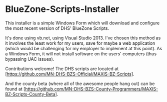 BlueZone-Scripts-Installer
==========================
This installer is a simple Windows Form which will download and configure the most recent version of DHS' BlueZone Scripts.

It's done using vb.net, using Visual Studio 2013. I've chosen this method as it involves the least work for my users, save for maybe a web application (which would be challenging for my employer to implement at this point). As a Windows Form, it will not install software on the users' computers (thus bypassing UAC issues).

Contributions welcome! The DHS scripts are located at [https://github.com/MN-DHS-BZS-Official/MAXIS-BZ-Scripts].

And the county beta (where all of the awesome people hang out) can be found at [https://github.com/MN-DHS-BZS-County-Programmers/MAXIS-BZ-Scripts-County-Beta].